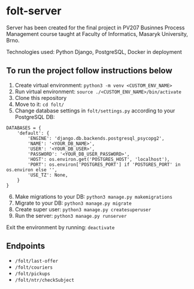 # folt-server
Server has been created for the final project in PV207 Businnes Process Management course taught at Faculty of Informatics, Masaryk University, Brno.

Technologies used: Python Django, PostgreSQL, Docker in deployment

## To run the project follow instructions below
1. Create virtual environment: `python3 -m venv <CUSTOM_ENV_NAME>`
2. Run virtual environment: `source ./<CUSTOM_ENV_NAME>/bin/activate`
3. Clone this repository
4. Move to it: `cd folt/`
5. Change database settings in `folt/settings.py` according to your PostgreSQL DB:
```
DATABASES = {
    'default': {
        'ENGINE': 'django.db.backends.postgresql_psycopg2',
        'NAME': '<YOUR_DB_NAME>',
        'USER': '<YOUR_DB_USER>',
        'PASSWORD': '<YOUR_DB_USER_PASSWORD>',
        'HOST': os.environ.get('POSTGRES_HOST', 'localhost'),
        'PORT': os.environ['POSTGRES_PORT'] if 'POSTGRES_PORT' in os.environ else '',
        'USE_TZ': None,
    }
}
```
6. Make migrations to your DB: `python3 manage.py makemigrations`
7. Migrate to your DB: `python3 manage.py migrate`
8. Create super user: `python3 manage.py createsuperuser`
9. Run the server: `python3 manage.py runserver`

Exit the environment by running: `deactivate` 

## Endpoints
- `/folt/last-offer`
- `/folt/couriers`
- `/folt/pickups`
- `/folt/ntr/checkSubject`
